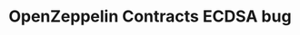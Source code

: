 ---
posted: true
guid: "710E5A17-4F8B-4686-A103-018B16C5882A"
title: "OpenZeppelin Contracts ECDSA bug"
subtitle: ""
description: "Investigating the ECDSA bug in OpenZeppelin Contracts and searching for vulnerabilities in smart contracts. Will a zero day be found?"
time: "2022-08-23 18:00:00 -0500"
itunes-explicit: false
itunes-episode: 38
itunes-episodeType: full

# More info
youtube-full: "https://youtu.be/4Y1IXPLIXTg"
discussion: "https://twitter.com/fulldecent/status/1562217336127602688"

# Timeline
timeline:
  - seconds: 65
    title: Official drink
  - seconds: 169
    title: What is ECDSA
  - seconds: 274
    title: How to use ECDSA
  - seconds: 604
    title: Ella's cameo!
  - seconds: 887
    title: Searching for vulnerabilities in the wild
  - seconds: 909
    title: Searching with Etherscan
  - seconds: 1071
    title: Found results
  - seconds: 1187
    title: Found it in the mock
  - seconds: 1237
    title: Found zero day


# File information
enclosure-url: "https://media.phor.net/csh/2022-08-23-episode-38.m4a"
enclosure-length: 24073238
enclosure-type: "audio/x-m4a"
itunes-duration: 1286

# CSH information
badges: []
---